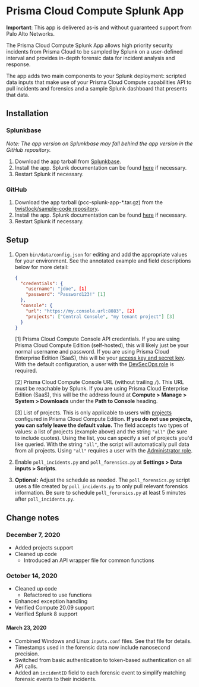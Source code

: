 # Prisma Cloud Compute Splunk App

**Important**: This app is delivered as-is and without guaranteed support from Palo Alto Networks.

The Prisma Cloud Compute Splunk App allows high priority security incidents from Prisma Cloud to be sampled by Splunk on a user-defined interval and provides in-depth forensic data for incident analysis and response.

The app adds two main components to your Splunk deployment: scripted data inputs that make use of your Prisma Cloud Compute capabilities API to pull incidents and forensics and a sample Splunk dashboard that presents that data.

## Installation
### Splunkbase
_Note: The app version on Splunkbase may fall behind the app version in the GitHub repository._
1. Download the app tarball from [Splunkbase](https://splunkbase.splunk.com/app/4555).
2. Install the app. Splunk documentation can be found [here](https://docs.splunk.com/Documentation/AddOns/released/Overview/Installingadd-ons) if necessary.
3. Restart Splunk if necessary.

### GitHub
1. Download the app tarball (pcc-splunk-app-*.tar.gz) from the [twistlock/sample-code repository](https://github.com/twistlock/sample-code/tree/master/siem/splunk).
2. Install the app. Splunk documentation can be found [here](https://docs.splunk.com/Documentation/AddOns/released/Overview/Installingadd-ons) if necessary.
3. Restart Splunk if necessary.

## Setup
1. Open `bin/data/config.json` for editing and add the appropriate values for your environment. See the annotated example and field descriptions below for more detail:
    ```json
    {
      "credentials": {
        "username": "jdoe", [1]
        "password": "Password123!" [1]
      },
      "console": {
        "url": "https://my.console.url:8083", [2]
        "projects": ["Central Console", "my tenant project"] [3]
      }
    }
    ```

    [1] Prisma Cloud Compute Console API credentials. If you are using Prisma Cloud Compute Edition (self-hosted), this will likely just be your normal username and password. If you are using Prisma Cloud Enterprise Edition (SaaS), this will be your [access key and secret key](https://docs.twistlock.com/docs/enterprise_edition/authentication/access_keys.html#provisioning-access-keys). With the default configuration, a user with the [DevSecOps role](https://docs.twistlock.com/docs/compute_edition/authentication/user_roles.html#devsecops-user) is required.

    [2] Prisma Cloud Compute Console URL (without trailing `/`). This URL must be reachable by Splunk. If you are using Prisma Cloud Enterprise Edition (SaaS), this will be the address found at **Compute > Manage > System > Downloads** under the **Path to Console** heading.

    [3] List of projects. This is only applicable to users with [projects](https://docs.twistlock.com/docs/compute_edition/deployment_patterns/projects.html) configured in Prisma Cloud Compute Edition. **If you do not use projects, you can safely leave the default value.** The field accepts two types of values: a list of projects (example above) and the string `"all"` (be sure to include quotes). Using the list, you can specify a set of projects you'd like queried. With the string `"all"`, the script will automatically pull data from all projects. Using `"all"` requires a user with the [Administrator role](https://docs.twistlock.com/docs/compute_edition/authentication/user_roles.html#administrator).

2. Enable `poll_incidents.py` and `poll_forensics.py` at **Settings > Data inputs > Scripts**.

3. **Optional:** Adjust the schedule as needed. The `poll_forensics.py` script uses a file created by `poll_incidents.py` to only pull relevant forensics information. Be sure to schedule `poll_forensics.py` at least 5 minutes after `poll_incidents.py`.

## Change notes
### December 7, 2020
- Added projects support
- Cleaned up code
  - Introduced an API wrapper file for common functions

### October 14, 2020
- Cleaned up code
  - Refactored to use functions
- Enhanced exception handling
- Verified Compute 20.09 support
- Verified Splunk 8 support

#### March 23, 2020
- Combined Windows and Linux `inputs.conf` files. See that file for details.
- Timestamps used in the forensic data now include nanosecond precision.
- Switched from basic authentication to token-based authentication on all API calls.
- Added an `incidentID` field to each forensic event to simplify matching forensic events to their incidents.
